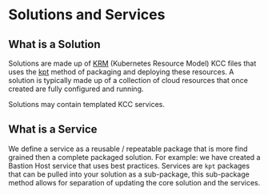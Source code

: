 Solutions and Services
=======================

What is a Solution
------------------

Solutions are made up of [KRM](https://kubernetes.io/docs/concepts/overview/working-with-objects/kubernetes-objects/) (Kubernetes Resource Model) KCC files that uses the [kpt](https://kpt.dev) method of packaging and deploying these resources. A solution is typically made up of a collection of cloud resources that once created are fully configured and running.

Solutions may contain templated KCC services.

What is a Service
------------------

We define a service as a reusable / repeatable package that is more find grained then a complete packaged solution. For example: we have created a Bastion Host service that uses best practices. Services are `kpt` packages that can be pulled into your solution as a sub-package, this sub-package method allows for separation of updating the core solution and the services.
